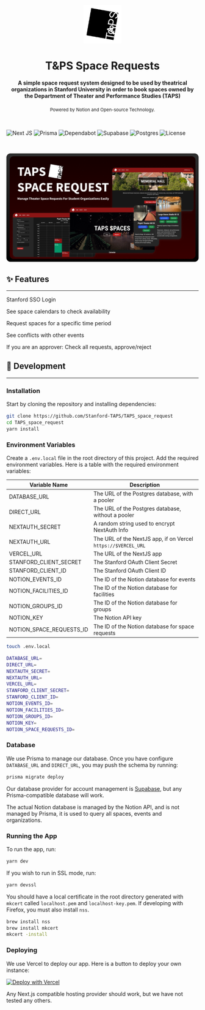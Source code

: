 <p align="center"><img src="/promo/logo.png" alt="TAPS Logo" width="100"></p>

<h1 align="center">T&PS Space Requests</h1>
 
<div align="center">
  <strong>A simple space request system designed to be used by theatrical organizations in Stanford University in order to book spaces owned by the Department of Theater and Performance Studies (TAPS)</strong>
  
  <sub>Powered by Notion and Open-source Technology.</sub>
</div>

<br>

![Next JS](https://img.shields.io/badge/Next-black?style=for-the-badge&logo=next.js&logoColor=white)
![Prisma](https://img.shields.io/badge/Prisma-3982CE?style=for-the-badge&logo=Prisma&logoColor=white)
![Dependabot](https://img.shields.io/badge/dependabot-025E8C?style=for-the-badge&logo=dependabot&logoColor=white)
![Supabase](https://img.shields.io/badge/Supabase-3ECF8E?style=for-the-badge&logo=supabase&logoColor=white)
![Postgres](https://img.shields.io/badge/postgres-%23316192.svg?style=for-the-badge&logo=postgresql&logoColor=white)
![License](https://img.shields.io/github/license/Stanford-TAPS/TAPS_space_request?color=orange&style=for-the-badge)

<br>

![Screenshot](/promo/banner.png)

## ✨ Features

---

Stanford SSO Login

See space calendars to check availability

Request spaces for a specific time period

See conflicts with other events

If you are an approver: Check all requests, approve/reject

</div>

## 🚀 Development

---

### Installation

Start by cloning the repository and installing dependencies:

```bash
git clone https://github.com/Stanford-TAPS/TAPS_space_request
cd TAPS_space_request
yarn install
```

### Environment Variables

Create a `.env.local` file in the root directory of this project. Add the required environment variables. Here is a table with the required environment variables:

| Variable Name            | Description                                                   |
| ------------------------ | ------------------------------------------------------------- |
| DATABASE_URL             | The URL of the Postgres database, with a pooler               |
| DIRECT_URL               | The URL of the Postgres database, without a pooler            |
| NEXTAUTH_SECRET          | A random string used to encrypt NextAuth Info                 |
| NEXTAUTH_URL             | The URL of the NextJS app, if on Vercel `https://$VERCEL_URL` |
| VERCEL_URL               | The URL of the NextJS app                                     |
| STANFORD_CLIENT_SECRET   | The Stanford OAuth Client Secret                              |
| STANFORD_CLIENT_ID       | The Stanford OAuth Client ID                                  |
| NOTION_EVENTS_ID         | The ID of the Notion database for events                      |
| NOTION_FACILITIES_ID     | The ID of the Notion database for facilities                  |
| NOTION_GROUPS_ID         | The ID of the Notion database for groups                      |
| NOTION_KEY               | The Notion API key                                            |
| NOTION_SPACE_REQUESTS_ID | The ID of the Notion database for space requests              |

```bash
touch .env.local
```

```bash
DATABASE_URL=
DIRECT_URL=
NEXTAUTH_SECRET=
NEXTAUTH_URL=
VERCEL_URL=
STANFORD_CLIENT_SECRET=
STANFORD_CLIENT_ID=
NOTION_EVENTS_ID=
NOTION_FACILITIES_ID=
NOTION_GROUPS_ID=
NOTION_KEY=
NOTION_SPACE_REQUESTS_ID=
```

### Database

We use Prisma to manage our database. Once you have configure `DATABASE_URL` and `DIRECT_URL`, you may push the schema by running:

```bash
prisma migrate deploy
```

Our database provider for account management is [Supabase](https://supabase.io), but any Prisma-compatible database will work.

The actual Notion database is managed by the Notion API, and is not managed by Prisma, it is used to query all spaces, events and organizations.

### Running the App

To run the app, run:

```bash
yarn dev
```

If you wish to run in SSL mode, run:

```bash
yarn devssl
```

You should have a local certificate in the root directory generated with `mkcert` called `localhost.pem` and `localhost-key.pem`. If developing with Firefox, you must also install `nss`.

```bash
brew install nss
brew install mkcert
mkcert -install
```

### Deploying

We use Vercel to deploy our app. Here is a button to deploy your own instance:

[![Deploy with Vercel](https://vercel.com/button)](https://vercel.com/new/clone?repository-url=https%3A%2F%2Fgithub.com%2FStanford-TAPS%2FTAPS_space_request&env=DATABASE_URL,NEXTAUTH_SECRET,NEXTAUTH_URL,STANFORD_CLIENT_SECRET,STANFORD_CLIENT_ID,NOTION_EVENTS_ID,NOTION_FACILITIES_ID,NOTION_GROUPS_ID,NOTION_KEY,NOTION_SPACE_REQUESTS_ID&envDescription=Variables%20needed%20to%20run&envLink=https%3A%2F%2Fgithub.com%2FStanford-TAPS%2FTAPS_space_request)

Any Next.js compatible hosting provider should work, but we have not tested any others.
